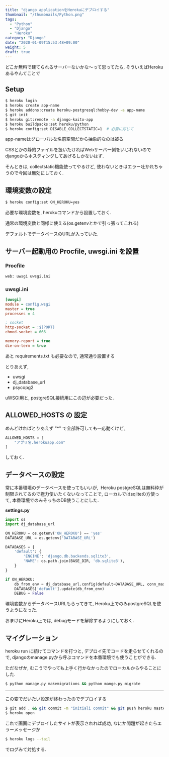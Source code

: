 ```yaml
---
title: "django applicationをHerokuにデプロイする"
thumbnail: "/thumbnails/Python.png"
tags:
  - "Python"
  - "Django"
  - "Heroku"
category: "Django"
date: "2020-01-09T15:53:48+09:00"
weight: 5
draft: true
---
```


どこか無料で建てられるサーバーないかな〜って思ってたら, そういえばHerokuあるやんてことで

## Setup

``` bash
$ heroku login
$ heroku create app-name
$ heroku addons:create heroku-postgresql:hobby-dev -a app-name
$ git init
$ heroku git:remote -a django-kaito-app
$ heroku buildpacks:set heroku/python
$ heroku config:set DISABLE_COLLECTSTATIC=1  # 必要に応じて
```

app-nameはグローバルな名前空間だから抽象的なのは被る

CSSとかの静的ファイルを扱いたければWebサーバー側をいじれないのでdjangoからホスティングしてあげるしかないはず.

そんときは, collectstatic機能使ってやるけど, 使わないときはエラー吐かれちゃうので今回は無効にしておく.

## 環境変数の設定

``` bash
$ heroku config:set ON_HEROKU=yes
```

必要な環境変数を, herokuコマンドから設置しておく.

通常の環境変数と同様に使える(os.getenvとかで引っ張ってこれる)

デフォルトでデータベースのURLが入っていた.

## サーバー起動用の Procfile, uwsgi.ini を設置

### Procfile

``` txt
web: uwsgi uwsgi.ini
```

### uwsgi.ini

``` ini
[uwsgi]
module = config.wsgi
master = true
processes = 4

; socket
http-socket = :$(PORT)
chmod-socket = 666

memory-report = true
die-on-term = true
```

あと requirements.txt も必要なので, 通常通り設置する

とりあえず,

- uwsgi
- dj_database_url
- psycopg2

uWSGI用と, postgreSQL接続用にこの辺が必要だった.

## ALLOWED_HOSTS の 設定

めんどければとりあえず "*" で全部許可しても一応動くけど,

``` python
ALLOWED_HOSTS = [
    "アプリ名.herokuapp.com"
]
```

しておく.

## データベースの設定

常に本番環境のデータベースを使ってもいいが,  Heroku postgreSQLは無料枠が制限されてるので極力使いたくないなってことで, ローカルではsqliteの方使って, 本番環境でのみそっちのDB使うことにした.

**settings.py**

``` python
import os
import dj_database_url

ON_HEROKU = os.getenv('ON_HEROKU') == 'yes'
DATABASE_URL = os.getenv('DATABASE_URL')

DATABASES = {
    'default': {
        'ENGINE': 'django.db.backends.sqlite3',
        'NAME': os.path.join(BASE_DIR, 'db.sqlite3'),
    }
}

if ON_HEROKU:
    db_from_env = dj_database_url.config(default=DATABASE_URL, conn_max_age=400)
    DATABASES['default'].update(db_from_env)
    DEBUG = False
```

環境変数からデータベースURLもらってきて, Heroku上でのみpostgreSQLを使うようになった.

おまけにHeroku上では, debugモードを解除するようにしておく.

## マイグレーション

heroku run に続けてコマンドを打つと, デプロイ先でコードを走らせてくれるので, djangoのmanage.pyから呼ぶコマンドを本番環境でも使うことができる.

ただなぜか, むこうでやっても上手く行かなかったのでローカルからやることにした.

``` bash
$ python manage.py makemigrations && python mange.py migrate
```

---

この変でだいたい設定が終わったのでデプロイする

``` bash
$ git add . && git commit -m "initiali commit" && git push heroku master
$ heroku open
```

これで画面にデプロイしたサイトが表示されれば成功, なにか問題が起きたらエラーメッセージか

``` bash
$ heroku logs --tail
```

でログみて対処する.